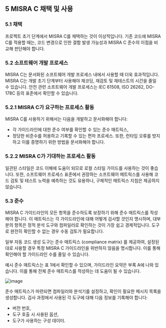 ## 5 MISRA C 채택 및 사용
### 5.1 채택
프로젝트 초기 단계에서 MISRA C를 채택하는 것이 이상적입니다. 기존 코드에 MISRA C를 적용할 때는, 코드 변경으로 인한 결함 발생 가능성과 MISRA C 준수의 이점을 비교해 판단해야 합니다.

### 5.2 소프트웨어 개발 프로세스
MISRA C는 문서화된 소프트웨어 개발 프로세스 내에서 사용할 때 더욱 효과적입니다. MISRA C는 개발 초기 단계부터 사용해야 재코딩, 재검토 및 재테스트의 시간을 줄일 수 있습니다. 안전 관련 소프트웨어 개발 프로세스는 IEC 61508, ISO 26262, DO-178C 등의 표준에서 확인할 수 있습니다.

### 5.2.1 MISRA C가 요구하는 프로세스 활동
MISRA C를 사용하기 위해서는 다음을 개발하고 문서화해야 합니다:

- 각 가이드라인에 대한 준수 여부를 확인할 수 있는 준수 매트릭스,
- 정당한 비준수를 허용하고 기록할 수 있는 편차 프로세스.
또한, 런타임 오류를 방지하고 이를 증명하기 위한 방법을 문서화해야 합니다.

### 5.2.2 MISRA C가 기대하는 프로세스 활동
일관된 스타일은 코드 이해에 도움이 되므로 로컬 스타일 가이드를 사용하는 것이 좋습니다. 또한, 소프트웨어 프로세스 표준에서 권장하는 소프트웨어 메트릭스를 사용해 코드 검토 및 테스트 노력을 예측하는 것도 유용하나, 구체적인 메트릭스 지침은 제공하지 않습니다.

### 5.3 준수
MISRA C 가이드라인의 모든 항목을 준수하도록 보장하기 위해 준수 매트릭스를 작성해야 합니다. 이 매트릭스는 각 가이드라인에 대해 어떻게 검사할 것인지 명시하며, 대부분의 항목은 정적 분석 도구와 컴파일러로 확인하는 것이 가장 쉽고 경제적입니다. 도구로 완전히 확인할 수 없는 경우 수동 검토가 필요합니다.

일부 자동 코드 생성 도구는 준수 매트릭스 (compliance matrix) 를 제공하여, 설정된 대로 사용할 경우 특정 MISRA C 가이드라인을 위반하지 않음을 명시합니다. 이를 통해 확인해야 할 가이드라인 수를 줄일 수 있습니다.

예시 준수 매트릭스는 표 1에서 확인할 수 있으며, 가이드라인 요약은 부록 A에 나와 있습니다. 이를 통해 전체 준수 매트릭스를 작성하는 데 도움이 될 수 있습니다.

![image](https://github.com/user-attachments/assets/78d7c678-3be0-449b-a83a-ef3c9acaa12f)

준수 매트릭스가 마련되면 컴파일러와 분석기를 설정하고, 확인이 필요한 메시지 목록을 생성합니다. 검사 과정에서 사용된 각 도구에 대해 다음 정보를 기록해야 합니다:

- 버전 번호,
- 도구 호출 시 사용된 옵션,
- 도구가 사용하는 구성 데이터.
